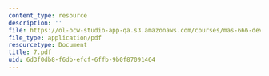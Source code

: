 ```yaml
---
content_type: resource
description: ''
file: https://ol-ocw-studio-app-qa.s3.amazonaws.com/courses/mas-666-developmental-entrepreneurship-fall-2003/6d3f0db8f6dbefcf6ffb9b0f87091464_7.pdf
file_type: application/pdf
resourcetype: Document
title: 7.pdf
uid: 6d3f0db8-f6db-efcf-6ffb-9b0f87091464
---
```

